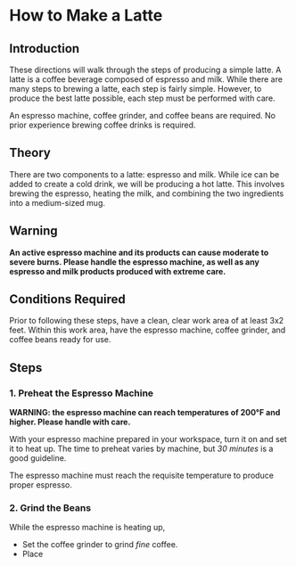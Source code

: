 # How to Make a Latte

## Introduction
These directions will walk through the steps of producing a simple latte.
A latte is a coffee beverage composed of espresso and milk.
While there are many steps to brewing a latte, each step is fairly simple.
However, to produce the best latte possible, each step must be performed with care.

An espresso machine, coffee grinder, and coffee beans are required.
No prior experience brewing coffee drinks is required.

## Theory
There are two components to a latte: espresso and milk.
While ice can be added to create a cold drink, we will be producing a hot latte.
This involves brewing the espresso, heating the milk, and combining the two ingredients
into a medium-sized mug.

## Warning
**An active espresso machine and its products can cause moderate to severe burns.
Please handle the espresso machine, as well as any espresso and milk products produced with extreme care.**

## Conditions Required
Prior to following these steps, have a clean, clear work area of at least 3x2 feet.
Within this work area, have the espresso machine, coffee grinder, and coffee beans ready for use.

## Steps

### 1. Preheat the Espresso Machine
**WARNING: the espresso machine can reach temperatures of 200°F and higher.
Please handle with care.**

With your espresso machine prepared in your workspace, turn it on and set it to heat up.
The time to preheat varies by machine, but *30 minutes* is a good guideline.

The espresso machine must reach the requisite temperature to produce
proper espresso.

### 2. Grind the Beans
While the espresso machine is heating up,
* Set the coffee grinder to grind *fine* coffee.
* Place
